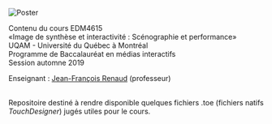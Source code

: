 ![Poster](https://dl.dropboxusercontent.com/s/akv0k950foy7il9/rendu_particules.jpg
"Rendu tiré d’une animation de particules dans TouchDesigner")

Contenu du cours EDM4615<br>
«Image de synthèse et interactivité : Scénographie et performance»<br>
UQAM - Université du Québec à Montréal<br>
Programme de Baccalauréat en médias interactifs<br>
Session automne 2019

Enseignant : <a href="mailto:renaud.jean-francois@uqam.ca">Jean-François Renaud</a> (professeur)

<br>
Repositoire destiné à rendre disponible quelques fichiers .toe (fichiers natifs <i>TouchDesigner</i>) jugés utiles pour le cours.<br>